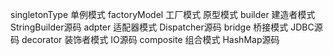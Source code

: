 singletonType 单例模式
factoryModel  工厂模式
              原型模式
builder       建造者模式  StringBuilder源码
adpter        适配器模式  Dispatcher源码
bridge        桥接模式    JDBC源码
decorator     装饰者模式  IO源码
composite     组合模式    HashMap源码